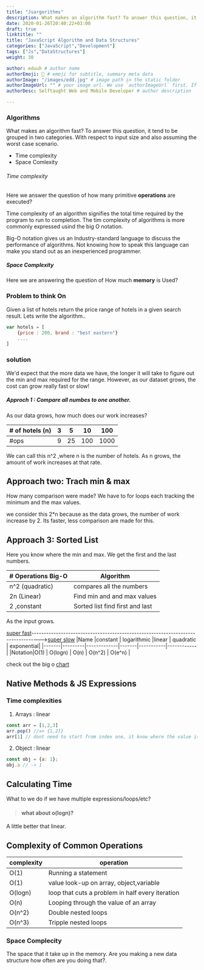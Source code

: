 ```yaml
---
title: "Jsargorithms"
description: What makes an algorithm fast? To answer this question, it tend to be grouped in two categories. With respect to input size and also assuming the worst case scenarios of either time complexities or space complexity.
date: 2020-01-26T20:40:22+03:00
draft: true
linktitle: ""
title: "JavaScript Algorithm and Data Structures"
categories: ["JavaScript","Development"]
tags: ["Js","DataStructures"]
weight: 30

author: eduuh # author name
authorEmoji: 🤖 # emoji for subtitle, summary meta data
authorImage: "/images/edd.jpg" # image path in the static folder
authorImageUrl: "" # your image url. We use `authorImageUrl` first. If not set, we use `authorImage`.
authorDesc: Selftaught Web and Mobile Developer # author description

---
```

### Algorithms

What makes an algorithm fast? To answer this question, it tend to be grouped in two categories. With respect to input size
and also assuming the worst case scenario.

* Time complexity
* Space Comlexity


###### Time complexity
Here we answer the question of how many primitive **operations** are executed?

Time complexity of an algorithm signifies the total time required by the program to run to completion. The tim complexity of algorithms is
more commonly expressed usind the big O notation.

Big-O notation gives us an Industry-standard language to discuss the performance of algorithms. Not  knowing how to speak this language
can make you stand out as an inexperienced programmer.

##### Space Complexity
Here we are answering the question of How much **memory** is Used?

### Problem to think On
Given a list of hotels return the price range of hotels in a given search result. Lets write the algorithm..
```Javascript
var hotels = [
    {price : 200, brand : "best eastern"}
    ....
]
```

### solution
We'd expect that the more data we have, the longer it will take to figure out the min and max required for the range.
However, as our dataset grows, the cost can grow really fast or slow!
##### Approch 1 : Compare all numbes to one another.
As our data grows, how much does our work increases?

|# of hotels (n) | 3   | 5    | 10  | 100 |
|----------------|-----|------|-----|-----|
|#ops            | 9   |25    | 100 | 1000|
We can call this n^2 ,where n is the number of hotels. As n grows, the amount of work increases at that rate.

## Approach two: Trach min & max
How many comparison were made? We have to for loops each tracking the minimum and the max values.

we consider this 2*n because as the data grows, the number of work increase by 2.
Its faster, less comparison are made for this.

## Approach 3: Sorted List
Here you know where the min and max. We get the first and the last numbers.

| # Operations Big-O      |Algorithm                              |
|-------------------------|---------------------------------------|
| n^2 (quadratic)         | compares all the numbers              |
| 2n  (Linear)            | Find min and and max values           |
| 2   ,constant           | Sorted list find first and last       |


As the input grows.

[super fast](#)--------------------------------------------------------------------------------->[super slow](#)
|Name   |constant | logarithmic |linear | quadratic | exponential|
|-------|---------|-------------|-------|-----------|------------|
|Notation|O(1)    | O(logn)     | O(n)  | O(n^2)    | O(e^n)     |

check out the big o [chart](https://www.bigocheatsheet.com/)

## Native Methods & JS Expressions
### Time complexities
1. Arrays : linear
```Javascript
const arr = [1,2,3]
arr.pop() //=> {1,2]}
arr[1] // dont need to start from index one, it know where the value is
```
2. Object : linear
```Javascript
const obj = {a: 1};
obj.a // -> 1

```
## Calculating Time
What to we do if we have multiple expressions/loops/etc?



> #### what about o(logn)?
A little better that linear.

## Complexity of Common Operations

|complexity    |  operation                           |
|--------------|--------------------------------------|
|  O(1)        | Running a statement                  |
|  O(1)        | value look-up on array, object,variable|
|  O(logn)     | loop that cuts a problem in half every iteration|
|  O(n)        | Looping through the value of an array |
|  O(n^2)      | Double nested loops                   |
|  O(n^3)      | Tripple nested loops                  |

### Space Complecity
The space that it take up in the memory. Are you making a new
data structure how often are you doing that?.

